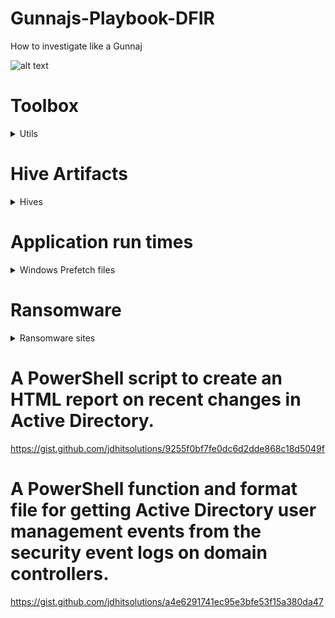# Gunnajs-Playbook-DFIR

How to investigate like a Gunnaj

![alt text](https://github.com/GunzyPunzy/Gunnajs-Playbook-IR/blob/main/anfader-forensics.png)

# Toolbox
<details>
  <summary> Utils </summary> 

### Autopsy
https://www.autopsy.com/

### Registry Explorer
https://ericzimmerman.github.io/#!index.md

### ShellBag Explorer
https://ericzimmerman.github.io/#!index.md

### Prefetch Parser (PECmd.exe)
https://ericzimmerman.github.io/#!index.md

### Forensicator
https://github.com/Johnng007/Live-Forensicator

</details>

# Hive Artifacts

<details>
    <summary> Hives </summary> 

  ### Registry paths
  <details>
    <summary> OS Version </summary> 
  
  ```
  SOFTWARE\Microsoft\Windows NT\CurrentVersion
  ```
  </details>
  
  <details>
    <summary> Time Zone </summary> 
  
  ```
  SYSTEM\CurrentControlSet\Control\TimeZoneInformation
  ```
  </details>
  
  <details>
    <summary> User Information </summary> 
  
  ```
  SAM\Domains\Account\Users
  ```
  </details>
  
  <details>
    <summary> Recent Files </summary> 

  ```
  NTUSER.DAT\Software\Microsoft\Windows\CurrentVersion\Explorer\RecentDocs
  ```
  </details>

  <details>
    <summary> Device Identification </summary> 

  ### Plugged Devices
  ```
  SYSTEM\CurrentControlSet\Enum\USBSTOR
  ```
  ```
  SYSTEM\CurrentControlSet\Enum\USB
  ```
  ### USB device Volume Name
  ```
  SOFTWARE\Microsoft\Windows Portable Devices\Devices
  ```
  </details>
  
</details>

# Application run times

<details>
    <summary> Windows Prefetch files </summary> 
    
  ### Last run times of applications & the number of times the application was run
  #### Prefetch files are located in the **C:\Windows\Prefetch** directory
  #### Parse Prefetch file
  ```
  PECmd.exe -f <path-to-Prefetch-files> --csv <path-to-save-csv>
  ```
  #### Parse Prefetch directory
  ```
  PECmd.exe -d <path-to-Prefetch-files> --csv <path-to-save-csv>
  ```
  
</details>


# Ransomware 
<details>
  <summary> Ransomware sites </summary> 

 ### Ransomware URL's 
  <details>
    <summary> Ransomware Onion URL's </summary> 
  
  https://ransomwatch.telemetry.ltd/#/recentposts
  
  </details>
  
  <details>
    <summary> Recent Posts </summary> 
  
  https://www.ransomlook.io/groups
  
  </details>

  <details>
    <summary> Public Decryption keys </summary> 
  
  https://www.nomoreransom.org/en/index.html
  
  </details>

</details>


# A PowerShell script to create an HTML report on recent changes in Active Directory.
https://gist.github.com/jdhitsolutions/9255f0bf7fe0dc6d2dde868c18d5049f

# A PowerShell function and format file for getting Active Directory user management events from the security event logs on domain controllers.
https://gist.github.com/jdhitsolutions/a4e6291741ec95e3bfe53f15a380da47
